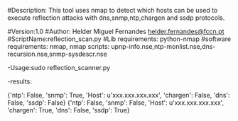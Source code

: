 #Description: This tool uses nmap to detect which hosts can be used to execute reflection attacks with dns,snmp,ntp,chargen and ssdp protocols. 


#Version:1.0
#Author: Helder Miguel Fernandes <helder.fernandes@fccn.pt>
#ScriptName:reflection_scan.py
#Lib requirements: python-nmap
#software requirements: nmap, nmap scripts: upnp-info.nse,ntp-monlist.nse,dns-recursion.nse,snmp-sysdescr.nse




-Usage:sudo reflection_scanner.py <target host or network>

-results:

{'ntp': False, 'snmp': True, 'Host': u'xxx.xxx.xxx.xxx', 'chargen': False, 'dns': False, 'ssdp': False}
{'ntp': False, 'snmp': False, 'Host': u'xxx.xxx.xxx.xxx', 'chargen': True, 'dns': False, 'ssdp': True}


